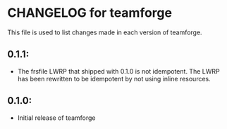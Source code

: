 # CHANGELOG for teamforge

This file is used to list changes made in each version of teamforge.

## 0.1.1:

* The frsfile LWRP that shipped with 0.1.0 is not idempotent. The LWRP has been rewritten to be idempotent by not using inline resources.

## 0.1.0:

* Initial release of teamforge

